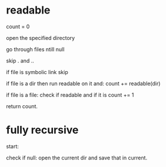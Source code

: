 # readable

count = 0

open the specified directory

go through files ntill null

skip . and ..

if file is symbolic link skip

if file is a dir then run readable on it and:
    count += readable(dir)

if file is a file: check if readable and if it is count += 1

return count.

# fully recursive

start:

check if null: open the current dir and save that in current.




